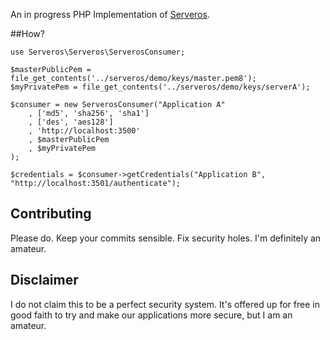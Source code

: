 An in progress PHP Implementation of [Serveros](https://github.com/frankiethekneeman/serveros).

##How?

    use Serveros\Serveros\ServerosConsumer;

    $masterPublicPem = file_get_contents('../serveros/demo/keys/master.pem8');
    $myPrivatePem = file_get_contents('../serveros/demo/keys/serverA');

    $consumer = new ServerosConsumer("Application A"
        , ['md5', 'sha256', 'sha1']
        , ['des', 'aes128']
        , 'http://localhost:3500'
        , $masterPublicPem
        , $myPrivatePem
    );

    $credentials = $consumer->getCredentials("Application B", "http://localhost:3501/authenticate");

## Contributing 

Please do.  Keep your commits sensible.  Fix security holes.  I'm definitely an amateur.

## Disclaimer

I do not claim this to be a perfect security system.  It's offered up for free in good faith
to try and make our applications more secure, but I am an amateur.
